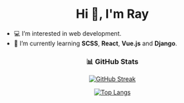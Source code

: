
<!---
HEI204/HEI204 is a ✨ special ✨ repository because its `README.md` (this file) appears on your GitHub profile.
You can click the Preview link to take a look at your changes.
--->

<h1 align="center">Hi 👋, I'm Ray</h1>

- 💻 I’m interested in web development. <br>
- 🌱 I’m currently learning **SCSS**, **React**, **Vue.js** and **Django**.

<div align="center">
<h3> 📊 GitHub Stats </h3>
  
[![GitHub Streak](https://github-readme-streak-stats.herokuapp.com?user=HEI204&theme=tokyonight&hide_border=true)](https://git.io/streak-stats)


[![Top Langs](https://github-readme-stats.vercel.app/api/top-langs/?username=hei204&theme=tokyonight&hide_border=true&include_all_commits=true&count_private=true&layout=compact)](https://github.com/anuraghazra/github-readme-stats)
<div>
